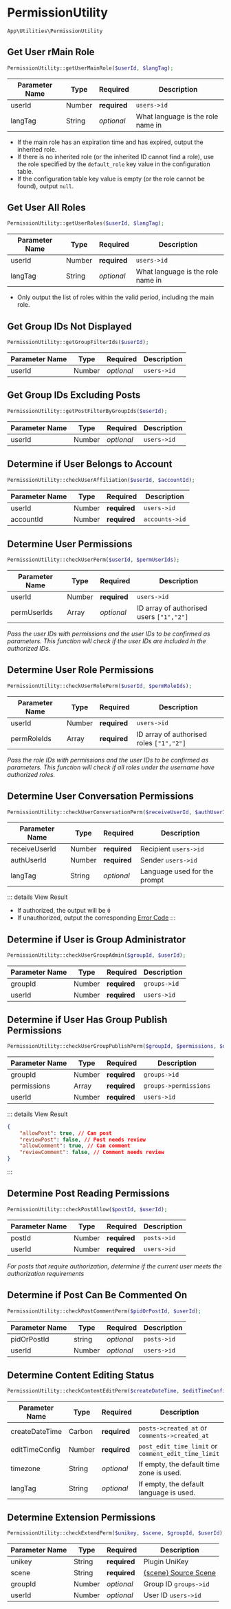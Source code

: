 # PermissionUtility

`App\Utilities\PermissionUtility`

## Get User rMain Role

```php
PermissionUtility::getUserMainRole($userId, $langTag);
```
| Parameter Name | Type | Required | Description |
| --- | --- | --- | --- |
| userId | Number | **required** | `users->id` |
| langTag | String | *optional* | What language is the role name in |

- If the main role has an expiration time and has expired, output the inherited role.
- If there is no inherited role (or the inherited ID cannot find a role), use the role specified by the `default_role` key value in the configuration table.
- If the configuration table key value is empty (or the role cannot be found), output `null`.

## Get User All Roles

```php
PermissionUtility::getUserRoles($userId, $langTag);
```
| Parameter Name | Type | Required | Description |
| --- | --- | --- | --- |
| userId | Number | **required** | `users->id` |
| langTag | String | *optional* | What language is the role name in |

- Only output the list of roles within the valid period, including the main role.

## Get Group IDs Not Displayed

```php
PermissionUtility::getGroupFilterIds($userId);
```
| Parameter Name | Type | Required | Description |
| --- | --- | --- | --- |
| userId | Number | *optional* | `users->id` |

## Get Group IDs Excluding Posts

```php
PermissionUtility::getPostFilterByGroupIds($userId);
```
| Parameter Name | Type | Required | Description |
| --- | --- | --- | --- |
| userId | Number | *optional* | `users->id` |

## Determine if User Belongs to Account

```php
PermissionUtility::checkUserAffiliation($userId, $accountId);
```
| Parameter Name | Type | Required | Description |
| --- | --- | --- | --- |
| userId | Number | **required** | `users->id` |
| accountId | Number | **required** | `accounts->id` |

## Determine User Permissions

```php
PermissionUtility::checkUserPerm($userId, $permUserIds);
```
| Parameter Name | Type | Required | Description |
| --- | --- | --- | --- |
| userId | Number | **required** | `users->id` |
| permUserIds | Array | *optional* | ID array of authorised users `["1","2"]` |

*Pass the user IDs with permissions and the user IDs to be confirmed as parameters. This function will check if the user IDs are included in the authorized IDs.*

## Determine User Role Permissions

```php
PermissionUtility::checkUserRolePerm($userId, $permRoleIds);
```
| Parameter Name | Type | Required | Description |
| --- | --- | --- | --- |
| userId | Number | **required** | `users->id` |
| permRoleIds | Array | **required** | ID array of authorised roles `["1","2"]` |

*Pass the role IDs with permissions and the user IDs to be confirmed as parameters. This function will check if all roles under the username have authorized roles.*

## Determine User Conversation Permissions

```php
PermissionUtility::checkUserConversationPerm($receiveUserId, $authUserId, $langTag);
```
| Parameter Name | Type | Required | Description |
| --- | --- | --- | --- |
| receiveUserId | Number | **required** | Recipient `users->id` |
| authUserId | Number | **required** | Sender `users->id` |
| langTag | String | *optional* | Language used for the prompt |

::: details View Result
- If authorized, the output will be `0`
- If unauthorized, output the corresponding [Error Code](../../api/error-code.md)
:::

## Determine if User is Group Administrator

```php
PermissionUtility::checkUserGroupAdmin($groupId, $userId);
```
| Parameter Name | Type | Required | Description |
| --- | --- | --- | --- |
| groupId | Number | **required** | `groups->id` |
| userId | Number | **required** | `users->id` |

## Determine if User Has Group Publish Permissions

```php
PermissionUtility::checkUserGroupPublishPerm($groupId, $permissions, $userId);
```
| Parameter Name | Type | Required | Description |
| --- | --- | --- | --- |
| groupId | Number | **required** | `groups->id` |
| permissions | Array | **required** | `groups->permissions` |
| userId | Number | **required** | `users->id` |

::: details View Result
```json
{
    "allowPost": true, // Can post
    "reviewPost": false, // Post needs review
    "allowComment": true, // Can comment
    "reviewComment": false, // Comment needs review
}
```
:::

## Determine Post Reading Permissions

```php
PermissionUtility::checkPostAllow($postId, $userId);
```
| Parameter Name | Type | Required | Description |
| --- | --- | --- | --- |
| postId | Number | **required** | `posts->id` |
| userId | Number | **required** | `users->id` |

*For posts that require authorization, determine if the current user meets the authorization requirements*

## Determine if Post Can Be Commented On

```php
PermissionUtility::checkPostCommentPerm($pidOrPostId, $userId);
```
| Parameter Name | Type | Required | Description |
| --- | --- | --- | --- |
| pidOrPostId | string | *optional* | `posts->id` |
| userId | Number | *optional* | `users->id` |

## Determine Content Editing Status

```php
PermissionUtility::checkContentEditPerm($createDateTime, $editTimeConfig, $timezone, $langTag);
```
| Parameter Name | Type | Required | Description |
| --- | --- | --- | --- |
| createDateTime | Carbon | **required** | `posts->created_at` or `comments->created_at` |
| editTimeConfig | Number | **required** | `post_edit_time_limit` or `comment_edit_time_limit` |
| timezone | String | *optional* | If empty, the default time zone is used. |
| langTag | String | *optional* | If empty, the default language is used. |

## Determine Extension Permissions

```php
PermissionUtility::checkExtendPerm($unikey, $scene, $groupId, $userId);
```
| Parameter Name | Type | Required | Description |
| --- | --- | --- | --- |
| unikey | String | **required** | Plugin UniKey |
| scene | String | **required** | [{scene} Source Scene](../../extensions/callback/variables.md#scene-entrance-scene) |
| groupId | Number | *optional* | Group ID `groups->id` |
| userId | Number | *optional* | User ID `users->id` |
